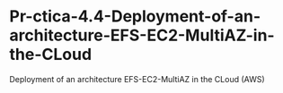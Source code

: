# Pr-ctica-4.4-Deployment-of-an-architecture-EFS-EC2-MultiAZ-in-the-CLoud
Deployment of an architecture EFS-EC2-MultiAZ in the CLoud (AWS)
